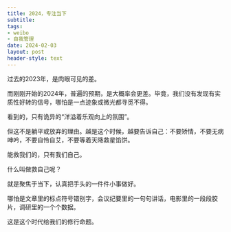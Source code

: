 ```yaml
---
title: 2024，专注当下
subtitle: 
tags: 
- weibo
- 自我管理
date: 2024-02-03
layout: post
header-style: text
---
```


过去的2023年，是肉眼可见的差。

而刚刚开始的2024年，普遍的预期，是大概率会更差。毕竟，我们没有发现有实质性好转的信号，哪怕是一点迹象或微光都寻觅不得。

看到的，只有诡异的“洋溢着乐观向上的氛围”。

但这不是躺平或放弃的理由。越是这个时候，越要告诉自己：不要矫情，不要无病呻吟，不要自怜自艾，不要等着天降救星馅饼。

能救我们的，只有我们自己。

什么叫做救自己呢？

就是聚焦于当下，认真把手头的一件件小事做好。

哪怕是文章里的标点符号错别字，会议纪要里的一句句讲话，电影里的一段段胶片，调研里的一个个数据。

这是这个时代给我们的修行命题。